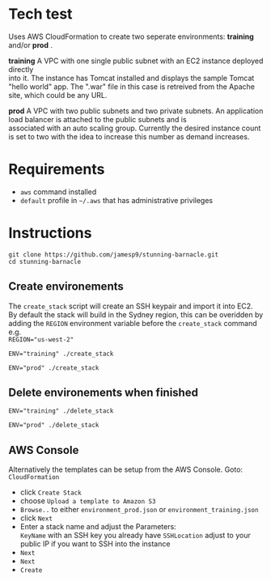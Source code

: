 # Tech test
Uses AWS CloudFormation to create two seperate environments:
**training** and/or **prod** .

**training**
A VPC with one single public subnet with an EC2 instance deployed directly  
into it.  The instance has Tomcat installed and displays the sample Tomcat  
"hello world" app.  The ".war" file in this case is retreived from the Apache  
site, which could be any URL.

**prod**
A VPC with two public subnets and two private subnets.
An application load balancer is attached to the public subnets and is  
associated with an auto scaling group. Currently the desired instance count  
is set to two with the idea to increase this number as demand increases.



# Requirements
* `aws` command installed
* `default` profile in `~/.aws` that has administrative privileges

# Instructions
```
git clone https://github.com/jamesp9/stunning-barnacle.git
cd stunning-barnacle
```
## Create environements
The `create_stack` script will create an SSH keypair and import it into EC2.   
By default the stack will build in the Sydney region, this can be overidden by   
adding the `REGION` environment variable before the `create_stack` command e.g.   
`REGION="us-west-2"`

```
ENV="training" ./create_stack
```

```
ENV="prod" ./create_stack
```

## Delete environements when finished
```
ENV="training" ./delete_stack
```
```
ENV="prod" ./delete_stack
```


## AWS Console
Alternatively the templates can be setup from the AWS Console.
Goto: `CloudFormation` 
* click `Create Stack`
* choose `Upload a template to Amazon S3` 
* `Browse..` to either `environment_prod.json` or `environment_training.json`
* click `Next`
* Enter a stack name and adjust the Parameters:  
`KeyName` with an SSH key you already have
`SSHLocation` adjust to your public IP if you want to SSH into the instance
* `Next`
* `Next`
* `Create`
  
